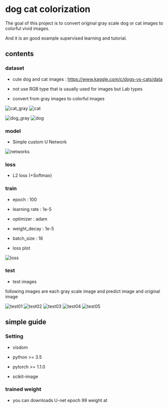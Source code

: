 # dog cat colorization 

The goal of this project is to convert original gray scale dog or cat images to 
colorful vivid images.

And it is an good example supervised learning and tutorial.

## contents

### dataset 

- cute dog and cat images : https://www.kaggle.com/c/dogs-vs-cats/data

- not use RGB type that is usually used for images but Lab types

- convert from gray images to colorful images

![cat_gray](https://user-images.githubusercontent.com/18729104/77840893-0ab0a200-71c7-11ea-8ef8-53858b3107fc.jpg)
![cat](https://user-images.githubusercontent.com/18729104/77840892-0a180b80-71c7-11ea-8f75-95462a23b57b.jpg)

![dog_gray](https://user-images.githubusercontent.com/18729104/77840896-0b493880-71c7-11ea-82fb-6cacb9b7c29a.jpg)
![dog](https://user-images.githubusercontent.com/18729104/77840895-0b493880-71c7-11ea-857e-40d65783b007.jpg)

### model

- Simple custom U Network

![networks](https://user-images.githubusercontent.com/18729104/78328008-129e8680-75b9-11ea-9c7d-4283f26ab977.jpg)


### loss

- L2 loss (+Softmax)

### train

- epoch : 100

- learning rate : 1e-5

- optimizer : adam

- weight_decay : 1e-5

- batch_size : 16

- loss plot

![loss](https://user-images.githubusercontent.com/18729104/78471203-7d42f400-776a-11ea-8305-967146160497.JPG)

### test

- test images

following images are each gray scale image and predict image and original image

![test01](https://user-images.githubusercontent.com/18729104/78471287-238ef980-776b-11ea-91a8-0f8f2786f599.JPG)
![test02](https://user-images.githubusercontent.com/18729104/78471288-24c02680-776b-11ea-8ea4-53b1b0961e49.JPG)
![test03](https://user-images.githubusercontent.com/18729104/78471291-25f15380-776b-11ea-9b27-cca98309b61a.JPG)
![test04](https://user-images.githubusercontent.com/18729104/78471292-27228080-776b-11ea-8d73-73be8b673c11.JPG)
![test05](https://user-images.githubusercontent.com/18729104/78471293-27bb1700-776b-11ea-8c8a-08117886afdb.JPG)


## simple guide

### Setting 

- visdom

- python >= 3.5

- pytorch >= 1.1.0

- scikit-image

### trained weight 

- you can downloads U-net epoch 99 weight at 

